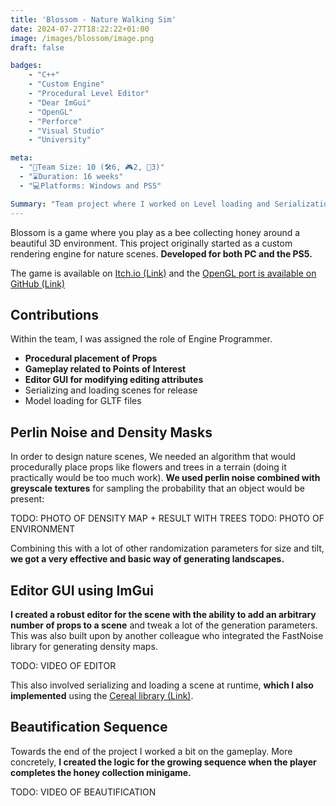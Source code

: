 ```yaml
---
title: 'Blossom - Nature Walking Sim'
date: 2024-07-27T18:22:22+01:00
image: /images/blossom/image.png
draft: false

badges:
    - "C++"
    - "Custom Engine"
    - "Procedural Level Editor"
    - "Dear ImGui"
    - "OpenGL"
    - "Perforce"
    - "Visual Studio"
    - "University"

meta:
  - "👥Team Size: 10 (🛠️6, 🎮2, 🎨3)"
  - "⌛Duration: 16 weeks"
  - "💻Platforms: Windows and PS5"

Summary: "Team project where I worked on Level loading and Serialization, Procedural placement of objects using texture masks and perlin noise, Editor GUI for editing a scene."
---
```


Blossom is a game where you play as a bee collecting honey around a beautiful 3D environment. This project originally started as a custom rendering engine for nature scenes. **Developed for both PC and the PS5.**

The game is available on [Itch.io (Link)](https://buas.itch.io/blossom-engine) and the [OpenGL port is available on GitHub (Link)](https://github.com/BredaUniversityGames/Blossom) 

## Contributions

Within the team, I was assigned the role of Engine Programmer.

- **Procedural placement of Props**
- **Gameplay related to Points of Interest**
- **Editor GUI for modifying editing attributes**
- Serializing and loading scenes for release
- Model loading for GLTF files

## Perlin Noise and Density Masks

In order to design nature scenes, We needed an algorithm that would procedurally place props like flowers and trees in a terrain (doing it practically would be too much work). **We used perlin noise combined with greyscale textures** for sampling the probability that an object would be present:

TODO: PHOTO OF DENSITY MAP + RESULT WITH TREES
TODO: PHOTO OF ENVIRONMENT

Combining this with a lot of other randomization parameters for size and tilt, **we got a very effective and basic way of generating landscapes.**

## Editor GUI using ImGui

**I created a robust editor for the scene with the ability to add an arbitrary number of props to a scene** and tweak a lot of the generation parameters. This was also built upon by another colleague who integrated the FastNoise library for generating density maps.

TODO: VIDEO OF EDITOR

This also involved serializing and loading a scene at runtime, **which I also implemented** using the [Cereal library (Link)](https://github.com/USCiLab/cereal).

## Beautification Sequence

Towards the end of the project I worked a bit on the gameplay. More concretely, **I created the logic for the growing sequence when the player completes the honey collection minigame.**

TODO: VIDEO OF BEAUTIFICATION